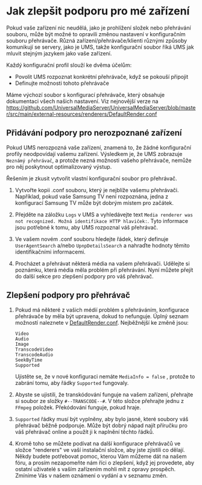 # Jak zlepšit podporu pro mé zařízení

Pokud vaše zařízení nic neudělá, jako je prohlížení složek nebo přehrávání souboru, může být možné to opravili změnou nastavení v konfiguračním souboru přehrávače. Různá zařízení/přehrávače/klienti různými způsoby komunikují se servery, jako je UMS, takže konfigurační soubor říká UMS jak mluvit stejným jazykem jako vaše zařízení.

Každý konfigurační profil slouží ke dvěma účelům:
- Povolit UMS rozpoznat konkrétní přehrávače, když se pokouší připojit
- Definujte možnosti tohoto přehrávače

Máme výchozí soubor s konfigurací přehrávače, který obsahuje dokumentaci všech našich nastavení.  Viz nejnovější verze na https://github.com/UniversalMediaServer/UniversalMediaServer/blob/master/src/main/external-resources/renderers/DefaultRender.conf

## Přidávání podpory pro nerozpoznané zařízení

Pokud UMS nerozpozná vaše zařízení, znamená to, že žádné konfigurační profily neodpovídají vašemu zařízení. Výsledkem je, že UMS zobrazuje `Neznámý přehrávač`, a protože nezná možnosti vašeho přehrávače, nemůže pro něj poskytnout optimalizovaný výstup.

Řešením je zkusit vytvořit vlastní konfigurační soubor pro přehrávač.
1. Vytvořte kopii .conf souboru, který je nejblíže vašemu přehrávači. Například, pokud vaše Samsung TV není rozpoznána, jedna z konfigurací Samsung TV může být dobrým místem pro začátek.

1. Přejděte na záložku `Logs` v UMS a vyhledávejte text `Media renderer was not recognized. Možná identifikace HTTP hlaviček:`. Tyto informace jsou potřebné k tomu, aby UMS rozpoznal váš přehrávač.

1. Ve vašem novém .conf souboru hledejte řádek, který definuje `UserAgentSearch` a/nebo `UpnpDetailsSearch` a nahraďte hodnoty těmito identifikačními informacemi.

1. Procházet a přehrávat některá média na vašem přehrávači. Udělejte si poznámku, která média měla problém při přehrávání. Nyní můžete přejít do další sekce pro zlepšení podpory pro váš přehrávač.

## Zlepšení podpory pro přehrávač

1. Pokud má některé z vašich médií problém s přehráváním, konfigurace přehrávače by měla být upravena, dokud to nefunguje. Úplný seznam možností naleznete v [DefaultRender.conf](https://raw.github.com/UniversalMediaServer/UniversalMediaServer/master/src/main/external-resources/renderers/DefaultRenderer.conf). Nejběžnější ke změně jsou:
    ```
    Video
    Audio
    Image
    TranscodeVideo
    TranscodeAudio
    SeekByTime
    Supported
    ```
    Ujistěte se, že v nové konfiguraci nemáte `MediaInfo = false` , protože to zabrání tomu, aby řádky `Supported` fungovaly.

1. Abyste se ujistili, že transkódování funguje na vašem zařízení, přehrajte si soubor ze složky `#--TRANSCODE--#`. V této složce přehrajte jednu z `FFmpeg` položek. Překódování funguje, pokud hraje.

1. `Supported` řádky musí být vyplněny, aby bylo jasné, které soubory váš přehrávač běžně podporuje. Může být dobrý nápad najít příručku pro váš přehrávač online a použít ji k naplnění těchto řádků.

1. Kromě toho se můžete podívat na další konfigurace přehrávačů ve složce "renderers" ve vaší instalační složce, aby jste zjistili co dělají. Někdy budete potřebovat pomoc, kterou Vám můžeme dát na našem fóru, a prosím nezapomeňte nám říci o zlepšení, když jej provedete, aby ostatní uživatelé s vaším zařízením mohli mít z opravy prospěch. Zmíníme Vás v našem oznámení o vydání a v seznamu změn.
